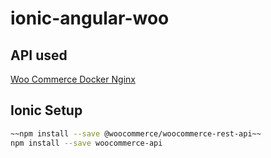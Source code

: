 # ionic-angular-woo

## API used

[Woo Commerce Docker Nginx](https://github.com/AJOV-Media/docker-wordpress-wpjson)

## Ionic Setup

```bash
~~npm install --save @woocommerce/woocommerce-rest-api~~
npm install --save woocommerce-api
```
